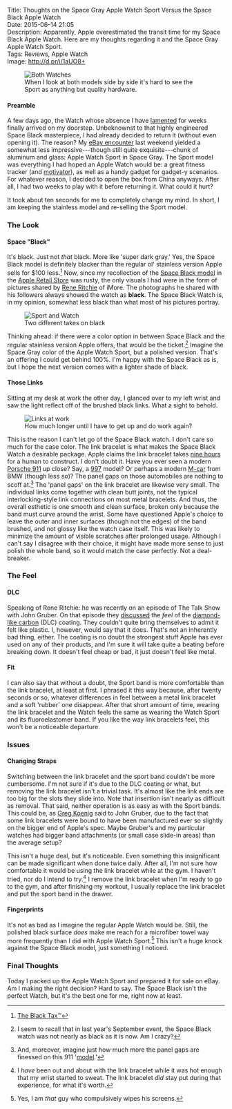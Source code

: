 Title: Thoughts on the Space Gray Apple Watch Sport Versus the Space Black Apple Watch  
Date: 2015-06-14 21:05  
Description: Apparently, Apple overestimated the transit time for my Space Black Apple Watch. Here are my thoughts regarding it and the Space Gray Apple Watch Sport.  
Tags: Reviews, Apple Watch  
Image: http://d.pr/i/1aUO8+  

<figure>
	<img class="wide" src="http://d.pr/i/1aUO8+" alt="Both Watches" title="Both Watches">
	<figcaption>When I look at both models side by side it's hard to see the Sport as anything but quality hardware.</figcaption>
</figure>

#### Preamble

A few days ago, the Watch whose absence I have [lamented][1] for weeks finally arrived on my doorstep. Unbeknownst to that highly engineered Space Black masterpiece, I had already decided to return it (without even opening it). The reason? My [eBay encounter][2] last weekend yielded a somewhat less impressive---though still quite exquisite---chunk of aluminum and glass: Apple Watch Sport in Space Gray. The Sport model was everything I had hoped an Apple Watch would be: a great fitness tracker (and [motivator][3]), as well as a handy gadget for gadget-y scenarios. For whatever reason, I decided to open the box from China anyways. After all, I had two weeks to play with it before returning it. What could it hurt?

It took about ten seconds for me to completely change my mind. In short, I am keeping the stainless model and re-selling the Sport model.

### The Look

#### Space "Black"

It's black. Just not *that* black. More like 'super dark gray.' Yes, the Space Black model is definitely blacker than the regular ol' stainless version Apple sells for $100 less.[^1]  Now, since my recollection of the [Space Black model][4] in the [Apple Retail Store][5] was rusty, the only visuals I had were in the form of pictures shared by [Rene Ritchie][6] of iMore. The photographs he shared with his followers always showed the watch as **black**. The Space Black Watch is, in my opinion, somewhat less black than what most of his pictures portray. 

<figure>
	<img class="wide" src="http://d.pr/i/1eGgI+" alt="Sport and Watch" title="Sport and Watch">
	<figcaption>Two different takes on black</figcaption>
</figure>

Thinking ahead: if there were a color option in between Space Black and the regular stainless version Apple offers, that would be the ticket.[^2] Imagine the Space Gray color of the Apple Watch Sport, but a polished version. That's an offering I could get behind 100%. I'm happy with the Space Black as is, but I hope the next version comes with a lighter shade of black.

#### Those Links

Sitting at my desk at work the other day, I glanced over to my left wrist and saw the light reflect off of the brushed black links. What a sight to behold.

<figure>
	<img class="wide" src="http://d.pr/i/1kr4i+" alt="Links at work" title="Links at work">	<figcaption>How much longer until I have to get up and do work again?</figcaption>
</figure>

This is the reason I can't let go of the Space Black watch. I don't care so much for the case color. The link bracelet is what makes the Space Black Watch a desirable package. Apple claims the link bracelet takes [nine hours][7] for a human to construct. I don't doubt it. Have you ever seen a modern [Porsche 911][8] up close? Say, a [997][9] model? Or perhaps a modern [M-car][10] from BMW (though less so)? The panel gaps on those automobiles are nothing to scoff at.[^3] The 'panel gaps' on the link bracelet are likewise very small. The individual links come together with clean butt joints, not the typical interlocking-style link connections on most metal bracelets. And thus, the overall esthetic is one smooth and clean surface, broken only because the band must curve around the wrist. Some have questioned Apple's choice to leave the outer and inner surfaces (though not the edges) of the band brushed, and not glossy like the watch case itself. This was likely to minimize the amount of visible scratches after prolonged usage. Although I can't say I disagree with their choice, it might have made more sense to just polish the whole band, so it would match the case perfectly. Not a deal-breaker.

### The Feel

#### DLC

Speaking of Rene Ritchie: he was recently on an episode of The Talk Show with John Gruber. On that episode they [discussed][11] the *feel* of the [diamond-like carbon][12] (DLC) coating. They couldn't quite bring themselves to admit it felt like plastic. I, however, would say that it does. That's not an inherently bad thing, either. The coating is no doubt the strongest stuff Apple has ever used on any of their products, and I'm sure it will take quite a beating before breaking down. It doesn't feel cheap or bad, it just doesn't feel like metal.

#### Fit

I can also say that without a doubt, the Sport band is more comfortable than the link bracelet, at least at first. I phrased it this way because, after twenty seconds or so, whatever differences in feel between a metal link bracelet and a soft 'rubber' one disappear. After that short amount of time, wearing the link bracelet and the Watch feels the same as wearing the Watch Sport and its fluoroelastomer band. If you like the way link bracelets feel, this won't be a noticeable departure. 

### Issues

#### Changing Straps

Switching between the link bracelet and the sport band couldn't be more cumbersome. I'm not sure if it's due to the DLC coating or what, but removing the link bracelet isn't a trivial task. It's almost like the link ends are too big for the slots they slide into. Note that insertion isn't nearly as difficult as removal. That said, neither operation is as easy as with the Sport bands. This could be, as [Greg Koenig][13] said to John Gruber, due to the fact that some link bracelets were bound to have been manufactured ever so slightly on the bigger end of Apple's spec. Maybe Gruber's and my particular watches had bigger band attachments (or small case slide-in areas) than the average setup?

This isn't a huge deal, but it's noticeable. Even something this insignificant can be made significant when done twice daily. After all, I'm not sure how comfortable it would be using the link bracelet while at the gym. I haven't tried, nor do I intend to try.[^4] I remove the link bracelet when I'm ready to go to the gym, and after finishing my workout, I usually replace the link bracelet and put the sport band in the drawer.

#### Fingerprints

It's not as bad as I imagine the regular Apple Watch would be. Still, the polished black surface *does* make me reach for a microfiber towel way more frequently than I did with Apple Watch Sport.[^5] This isn't a huge knock against the Space Black model, just something I noticed.

### Final Thoughts

Today I packed up the Apple Watch Sport and prepared it for sale on eBay. Am I making the right decision? Hard to say. The Space Black isn't the perfect Watch, but it's the best one for me, right now at least.

[^1]: [The Black Tax™][a]
[^2]: I seem to recall that in last year's September event, the Space Black watch was not nearly as black as it is now. Am I crazy?
[^3]: And, moreover, imagine just how much more the panel gaps are finessed on this 911 '[model][b].'
[^4]: I *have* been out and about with the link bracelet while it was hot enough that my wrist started to sweat. The link bracelet *did* stay put during that experience, for what it's worth.
[^5]: Yes, I am *that* guy who compulsively wipes his screens.

[a]: http://thesmallwave.com/2008/02/26/apple-reduces-the-macbook-black-tax/ "Apple's 'Black Tax'"
[b]: http://autoweek.com/article/car-reviews/first-drive-porsche-911-reimagined-singer "Autoweek on the Singer 911"

[1]: /2015/5/1/my-first-week-without-an-apple-watch "My link to a snarky post by Neven Mrgan"
[2]: /2015/6/8/48-hours-with-the-apple-watch "My initial thoughts on the Apple Watch"
[3]: http://www.marco.org/2015/05/24/filling-the-green-circle "Marco Arment's post on Apple Watch and fitness"
[4]: /2015/3/10/apple-watch-sport-or-apple-watch-collection "My post discussing my Apple Watch choices"
[5]: /2015/4/10/my-apple-watch-try-on-session-and-that-keyboard#visiting-the-store "My post on first trying on the Apple Watch"
[6]: https://instagram.com/p/265eV7GM8z/?taken-by=reneritchie "Rene Ritchie's Instagram picture of the Space Black Apple Watch"
[7]: http://d.pr/i/1fOn4+ "Screenshot from Apple's page on how long it takes for people to make the link bracelet"
[8]: https://en.wikipedia.org/wiki/Porsche_911 "Wikipedia: Porsche 911"
[9]: https://en.wikipedia.org/wiki/Porsche_997 "Wikipedia: Porsche 997"
[10]: https://en.wikipedia.org/wiki/BMW_M5#E39_M5_.281998.E2.80.932003.29 "Wikipedia: BMW E39 M5"
[11]: https://overcast.fm/+BtuxdpSV4/2:12:45 "The Talk Show Ep. 121: ‘He Was Sort of Anti-Golf’, With Guest Rene Ritchie---the guys talking about how the case feels different from metal"
[12]: https://en.wikipedia.org/wiki/Diamond-like_carbon "Wikipedia: Diamond-like carbon"
[13]: https://twitter.com/gak_pdx "Greg Koenig on Twitter"